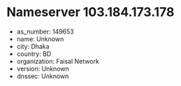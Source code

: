 # Nameserver 103.184.173.178

* as_number: 149653
* name: Unknown
* city: Dhaka
* country: BD
* organization: Faisal Network
* version: Unknown
* dnssec: Unknown
